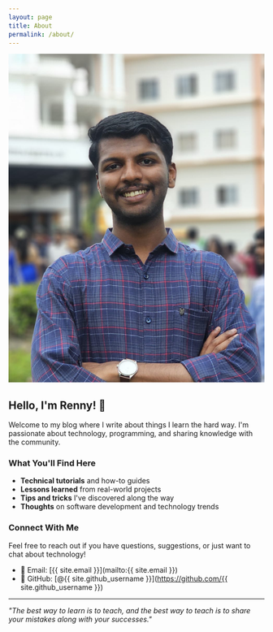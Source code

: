 ```yaml
---
layout: page
title: About
permalink: /about/
---
```


<img src="/assets/imgs/profile.jpeg" class="profile-pic" alt="Profile Picture">

## Hello, I'm Renny! 👋

Welcome to my blog where I write about things I learn the hard way. I'm passionate about technology, programming, and sharing knowledge with the community.

### What You'll Find Here

- **Technical tutorials** and how-to guides
- **Lessons learned** from real-world projects
- **Tips and tricks** I've discovered along the way
- **Thoughts** on software development and technology trends

### Connect With Me

Feel free to reach out if you have questions, suggestions, or just want to chat about technology!

- 📧 Email: [{{ site.email }}](mailto:{{ site.email }})
- 🐙 GitHub: [@{{ site.github_username }}](https://github.com/{{ site.github_username }})

---

_"The best way to learn is to teach, and the best way to teach is to share your mistakes along with your successes."_
